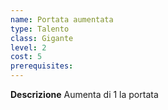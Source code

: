 ```yaml
---
name: Portata aumentata
type: Talento
class: Gigante
level: 2
cost: 5
prerequisites: 
---
```


**Descrizione**
Aumenta di 1 la portata